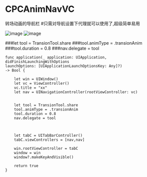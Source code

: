 # CPCAnimNavVC
转场动画的导航栏
#只需对导航设置下代理就可以使用了,超级简单易用

![image](https://github.com/CPC-Coder/TransionTool/raw/master/1.gif)
![image](https://github.com/CPC-Coder/TransionTool/raw/master/2.gif)

###let tool = TransionTool.share
###tool.animType = .transionAnim
###tool.duration = 0.8
###nav.delegate = tool

  	func application(_ application: UIApplication,
  	didFinishLaunchingWithOptions
  	launchOptions: [UIApplicationLaunchOptionsKey: Any]?)
  	-> Bool {

        let win = UIWindow()
        let vc = ViewController()
        vc.title = "xx"
        let nav = UINavigationController(rootViewController: vc)
        
        
        let tool = TransionTool.share
        tool.animType = .transionAnim
        tool.duration = 0.8
        nav.delegate = tool
        
        
        
        let tabC = UITabBarController()
        tabC.viewControllers = [nav,nav]
        
        win.rootViewController = tabC
        window = win
        window?.makeKeyAndVisible()
        
        return true
    }
    
    
    
    
